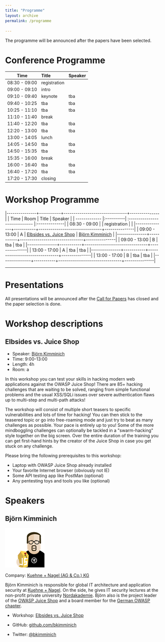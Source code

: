```yaml
---
title: "Programme"
layout: archive
permalink: /programme

---
```


The programme will be announced after the papers have been selected.

# Conference Programme #

| Time                   | Title                    | Speaker  |
| ------------- |:-------------|:------|
| 08:30 - 09:00      | registration        |              |
| 09:00 - 09:10      | intro                   |              |
| 09:10 - 09:40      | keynote             |    tba |
| 09:40 - 10:25      | tba     |    tba |
| 10:25 - 11:10      | tba     |    tba |
| 11:10 - 11:40      | break     |     |
| 11:40 - 12:20      | tba     |    tba |
| 12:20 - 13:00      | tba     |    tba |
| 13:00 - 14:05      | lunch     |     |
| 14:05 - 14:50      | tba     |    tba |
| 14:50 - 15:35      | tba     |    tba |
| 15:35 - 16:00      | break     |     |
| 16:00 - 16:40      | tba     |    tba |
| 16:40 - 17:20      | tba     |    tba |
| 17:20 - 17:30      | closing     |     |

# Workshop Programme #

|---------------+-----------+--------------------------------+---------------|
| Time                   | Room      | Title                          | Speaker       |
| ------------- |:----------| :----------------------------- |:--------------|
| 08:30 - 09:00 |           | registration                   |               |
|---------------+-----------+--------------------------------+---------------|
| 09:00 - 13:00 | A         | [Elbsides vs. Juice Shop](#elbsides-vs-juice-shop) | [Björn Kimminich](#björn-kimminich) |
|---------------+-----------+--------------------------------+---------------|
| 09:00 - 13:00 | B       | tba                                | tba         |
|---------------+-----------+--------------------------------+---------------|
| 13:00 - 17:00 | A         | tba                                | tba         |
|---------------+-----------+--------------------------------+---------------|
| 13:00 - 17:00 | B       | tba                                | tba         |
|---------------+-----------+--------------------------------+---------------|

-------------------------------------------------------------------------------

# Presentations #

All presentations will be announced after the [Call for Papers](cfp.html) has closed and the paper selection is done.

# Workshop descriptions #

## Elbsides vs. Juice Shop ##

* Speaker: [Björn Kimminich](#björn-kimminich)
* Time: 9:00-13:00
* Length: 4h
* Room: a

In this workshop you can test your skills in hacking modern
web applications against the OWASP Juice Shop! There are 85+
hacking challenges that are waiting to be solved, ranging from
simple functional problems and the usual XSS/SQLi issues over
severe authentication flaws up to multi-step and multi-path
attacks!

The workshop will consist of multiple short teasers to specific
vulnerabilities and lots of time for hacking! You can then stick
to the teasered topic or go into free-roaming mode and just try to
beat as many challenges as possible. Your pace is entirely up to
you! Some of the more mindboggling challenges can optionally be
tackled in a "swarm-hacking" style together on the big
screen. Over the entire duration of the training you can get
first-hand hints by the creator of the Juice Shop in case you get
stuck on any challenge.

Please bring the following prerequisites to this workshop:

* Laptop with OWASP Juice Shop already installed
* Your favorite Internet browser (obviously not IE)
* Some API testing app like PostMan (optional)
* Any pentesting toys and tools you like (optional)



# Speakers #

## Björn Kimminich ##

![Björn Kimminich](assets/images/Bjoern-avatar.png)

Company: [Kuehne + Nagel (AG & Co.) KG](https://kuehne-nagel.com/)

Björn Kimminich is responsible for global IT architecture and application security at [Kuehne + Nagel](https://kuehne-nagel.com/). On the side, he gives IT security lectures at the non-profit private university [Nordakademie](https://www.nordakademie.de/). Björn also is the project leader of the [OWASP Juice Shop](http://owasp-juice.shop/) and a board member for the [German OWASP chapter](https://www.owasp.org/index.php/Germany).

* Workshop: [Elbsides vs. Juice Shop](#elbsides-vs-juice-shop)

* GitHub: [github.com/bkimminich](https://github.com/bkimminich)

* Twitter: [@bkimminich](https://twitter.com/bkimminich)
